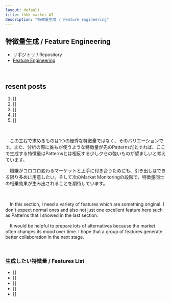 ```yaml
---
layout: default
title: thkk market AI
description: "特徴量生成 / Feature Engineering"
---
```


## **特徴量生成 / Feature Engineering**

- リポジトリ / Repository
 - [Feature Engineering](https://thkkmarketai.github.io/featureengineering)

&emsp;

## **resent posts**
1. []
2. []
3. []
4. []
5. []

&emsp;

　この工程で求めるものは1つの優秀な特徴量ではなく、そのバリエーションです。また、分析の際に誰もが使うような特徴量が先のPatternsだとすれば、ここで生成する特徴量はPatternsとは相反する少しクセの強いものが望ましいと考えています。

　機嫌がコロコロ変わるマーケットと上手に付き合うためにも、引き出しはできる限り多めに用意したい。そして次のMarket Monitoringの段階で、特徴量同士の相乗効果が生み出されることを期待しています。

&emsp;

　In this section, I need a variety of features which are something original. I don't expect normal ones and also not just one excellent feature here such as Patterns that I showed in the last section.

　It would be helpful to prepare lots of alternatives because the market often changes its mood over time. I hope that a group of features generate better collaboration in the next stage.

&emsp;

### **生成したい特徴量 / Features List**

- []
- []
- []
- []
- []
